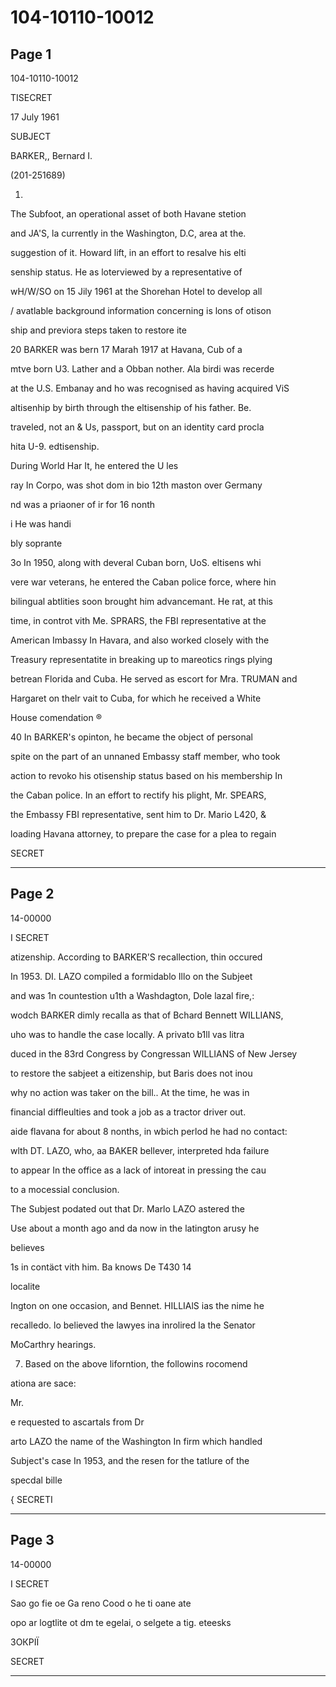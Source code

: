 # 104-10110-10012

## Page 1

104-10110-10012

TISECRET

17 July 1961

SUBJECT

BARKER,, Bernard I.

(201-251689)

1.

The Subfoot, an operational asset of both Havane stetion

and JA'S, la currently in the Washington, D.C, area at the.

suggestion of it. Howard lift, in an effort to resalve his elti

senship status. He as loterviewed by a representative of

wH/W/SO on 15 Jily 1961 at the Shorehan Hotel to develop all

/ avatlable background information concerning is lons of otison

ship and previora steps taken to restore ite

20 BARKER was bern 17 Marah 1917 at Havana, Cub of a

mtve born U3. Lather and a Obban nother. Ala birdi was recerde

at the U.S. Embanay and ho was recognised as having acquired ViS

altisenhip by birth through the eltisenship of his father. Be.

traveled, not an & Us, passport, but on an identity card procla

hita U-9. edtisenship.

During World Har It, he entered the U les

ray In Corpo, was shot dom in bio 12th maston over Germany

nd was a priaoner of ir for 16 nonth

i He was handi

bly soprante

3o In 1950, along with deveral Cuban born, UoS. eltisens whi

vere war veterans, he entered the Caban police force, where hin

bilingual abtlities soon brought him advancemant. He rat, at this

time, in controt vith Me. SPRARS, the FBI representative at the

American Imbassy In Havara, and also worked closely with the

Treasury representatite in breaking up to mareotics rings plying

betrean Florida and Cuba. He served as escort for Mra. TRUMAN and

Hargaret on thelr vait to Cuba, for which he received a White

House comendation ®

40 In BARKER's opinton, he became the object of personal

spite on the part of an unnaned Embassy staff member, who took

action to revoko his otisenship status based on his membership In

the Caban police. In an effort to rectify his plight, Mr. SPEARS,

the Embassy FBI representative, sent him to Dr. Mario L420, &

loading Havana attorney, to prepare the case for a plea to regain

SECRET

---

## Page 2

14-00000

I SECRET

atizenship. According to BARKER'S recallection, thin occured

In 1953. DI. LAZO compiled a formidablo Illo on the Subjeet

and was 1n countestion u1th a Washdagton, Dole lazal fire,:

wodch BARKER dimly recalla as that of Bchard Bennett WILLIANS,

uho was to handle the case locally. A privato b1ll vas litra

duced in the 83rd Congress by Congressan WILLIANS of New Jersey

to restore the sabjeet a eitizenship, but Baris does not inou

why no action was taker on the bill.. At the time, he was in

financial diffleulties and took a job as a tractor driver out.

aide flavana for about 8 nonths, in wbich perlod he had no contact:

wlth DT. LAZO, who, aa BAKER bellever, interpreted hda failure

to appear In the office as a lack of intoreat in pressing the cau

to a mocessial conclusion.

The Subjest podated out that Dr. Marlo LAZO astered the

Use about a month ago and da now in the latington arusy he

believes

1s in contäct vith him. Ba knows De T430 14

localite

Ington on one occasion, and Bennet. HILLIAlS ias the nime he

recalledo. lo believed the lawyes ina inrolired la the Senator

MoCarthry hearings.

7. Based on the above liforntion, the followins rocomend

ationa are sace:

Mr.

e requested to ascartals from Dr

arto LAZO the name of the Washington In firm which handled

Subject's case In 1953, and the resen for the tatlure of the

specdal bille

{ SECRETI

---

## Page 3

14-00000

I SECRET

Sao go fie oe Ga reno Cood o he ti oane ate

opo ar logtlite ot dm te egelai, o selgete a tig. eteesks

ЗОКРІЇ

SECRET

---

